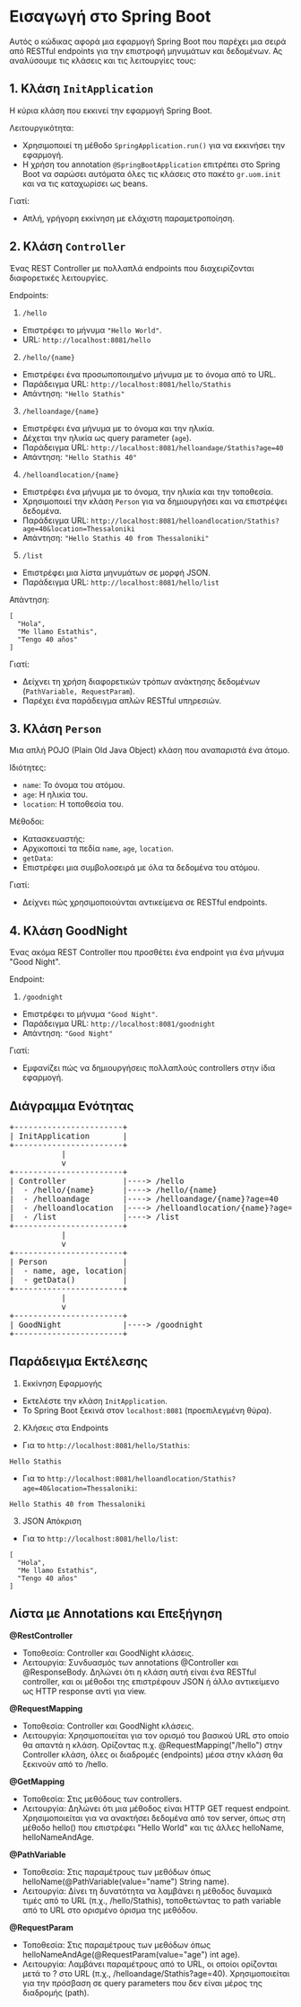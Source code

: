 # Εισαγωγή στο Spring Boot

Αυτός ο κώδικας αφορά μια εφαρμογή Spring Boot που παρέχει μια σειρά από RESTful endpoints για την επιστροφή μηνυμάτων και δεδομένων. Ας αναλύσουμε τις κλάσεις και τις λειτουργίες τους:

## 1. Κλάση `InitApplication`

Η κύρια κλάση που εκκινεί την εφαρμογή Spring Boot.

Λειτουργικότητα:
- Χρησιμοποιεί τη μέθοδο `SpringApplication.run()` για να εκκινήσει την εφαρμογή.   
- Η χρήση του annotation `@SpringBootApplication` επιτρέπει στο Spring Boot να σαρώσει αυτόματα όλες τις κλάσεις στο πακέτο `gr.uom.init` και να τις καταχωρίσει ως beans.

Γιατί:

- Απλή, γρήγορη εκκίνηση με ελάχιστη παραμετροποίηση.

## 2. Κλάση `Controller`

Ένας REST Controller με πολλαπλά endpoints που διαχειρίζονται διαφορετικές λειτουργίες.

Endpoints:
1. `/hello`

- Επιστρέφει το μήνυμα `"Hello World"`.
- URL: `http://localhost:8081/hello`

2. `/hello/{name}`

- Επιστρέφει ένα προσωποποιημένο μήνυμα με το όνομα από το URL.   
- Παράδειγμα URL: `http://localhost:8081/hello/Stathis`   
- Απάντηση: `"Hello Stathis"`   

3. `/helloandage/{name}`

- Επιστρέφει ένα μήνυμα με το όνομα και την ηλικία.   
- Δέχεται την ηλικία ως query parameter (`age`).   
- Παράδειγμα URL: `http://localhost:8081/helloandage/Stathis?age=40`   
- Απάντηση: `"Hello Stathis 40"`   

4. `/helloandlocation/{name}`

- Επιστρέφει ένα μήνυμα με το όνομα, την ηλικία και την τοποθεσία.   
- Χρησιμοποιεί την κλάση `Person` για να δημιουργήσει και να επιστρέψει δεδομένα.   
- Παράδειγμα URL: `http://localhost:8081/helloandlocation/Stathis?age=40&location=Thessaloniki`   
- Απάντηση: `"Hello Stathis 40 from Thessaloniki"`   

5. `/list`

- Επιστρέφει μια λίστα μηνυμάτων σε μορφή JSON.   
- Παράδειγμα URL: `http://localhost:8081/hello/list`   

Απάντηση:
```
[
  "Hola",
  "Me llamo Estathis",
  "Tengo 40 años"
]
```

Γιατί:

- Δείχνει τη χρήση διαφορετικών τρόπων ανάκτησης δεδομένων (`PathVariable, RequestParam`).   
- Παρέχει ένα παράδειγμα απλών RESTful υπηρεσιών.

## 3. Κλάση `Person`

Μια απλή POJO (Plain Old Java Object) κλάση που αναπαριστά ένα άτομο.

Ιδιότητες:
- `name`: Το όνομα του ατόμου.  
- `age`: Η ηλικία του.  
- `location`: Η τοποθεσία του.  

Μέθοδοι:
- Κατασκευαστής:
 - Αρχικοποιεί τα πεδία `name`, `age`, `location`.   
- `getData`:
 - Επιστρέφει μια συμβολοσειρά με όλα τα δεδομένα του ατόμου.   

Γιατί:

- Δείχνει πώς χρησιμοποιούνται αντικείμενα σε RESTful endpoints.

## 4. Κλάση GoodNight

Ένας ακόμα REST Controller που προσθέτει ένα endpoint για ένα μήνυμα "Good Night".

Endpoint:  
1. `/goodnight`   
 - Επιστρέφει το μήνυμα `"Good Night"`.   
 - Παράδειγμα URL: `http://localhost:8081/goodnight`
 - Απάντηση: `"Good Night"`

Γιατί:

- Εμφανίζει πώς να δημιουργήσεις πολλαπλούς controllers στην ίδια εφαρμογή.

## Διάγραμμα Ενότητας

<pre>
+-----------------------+
| InitApplication       |  
+-----------------------+
           |
           v
+-----------------------+
| Controller            |----> /hello
|  - /hello/{name}      |----> /hello/{name}
|  - /helloandage       |----> /helloandage/{name}?age=40
|  - /helloandlocation  |----> /helloandlocation/{name}?age=40&location=... 
|  - /list              |----> /list
+-----------------------+
           |
           v
+-----------------------+
| Person                |
|  - name, age, location|
|  - getData()          |
+-----------------------+
           |
           v
+-----------------------+
| GoodNight             |----> /goodnight
+-----------------------+
</pre>


## Παράδειγμα Εκτέλεσης

1. Εκκίνηση Εφαρμογής

 - Εκτελέστε την κλάση `InitApplication`.   
 - Το Spring Boot ξεκινά στον `localhost:8081` (προεπιλεγμένη θύρα).   
 
2. Κλήσεις στα Endpoints

 - Για το `http://localhost:8081/hello/Stathis`:   

```
Hello Stathis
```

 - Για το `http://localhost:8081/helloandlocation/Stathis?age=40&location=Thessaloniki`:  

```
Hello Stathis 40 from Thessaloniki
```

3. JSON Απόκριση

 - Για το `http://localhost:8081/hello/list`:
 
```
[
  "Hola",
  "Me llamo Estathis",
  "Tengo 40 años"
]
```

## Λίστα με Annotations και Επεξήγηση

**@RestController**
- Τοποθεσία: Controller και GoodNight κλάσεις.   
- Λειτουργία: Συνδυασμός των annotations @Controller και @ResponseBody. Δηλώνει ότι η κλάση αυτή είναι ένα RESTful controller, και οι μέθοδοι της επιστρέφουν JSON ή άλλο αντικείμενο ως HTTP response αντί για view.   

**@RequestMapping**
- Τοποθεσία: Controller και GoodNight κλάσεις.   
- Λειτουργία: Χρησιμοποιείται για τον ορισμό του βασικού URL στο οποίο θα απαντά η κλάση. Ορίζοντας π.χ. @RequestMapping("/hello") στην Controller κλάση, όλες οι διαδρομές (endpoints) μέσα στην κλάση θα ξεκινούν από το /hello.  

**@GetMapping**
- Τοποθεσία: Στις μεθόδους των controllers.  
- Λειτουργία: Δηλώνει ότι μια μέθοδος είναι HTTP GET request endpoint. Χρησιμοποιείται για να ανακτήσει δεδομένα από τον server, όπως στη μέθοδο hello() που επιστρέφει "Hello World" και τις άλλες helloName, helloNameAndAge.  

**@PathVariable**
- Τοποθεσία: Στις παραμέτρους των μεθόδων όπως helloName(@PathVariable(value="name") String name).  
- Λειτουργία: Δίνει τη δυνατότητα να λαμβάνει η μέθοδος δυναμικά τιμές από το URL (π.χ., /hello/Stathis), τοποθετώντας το path variable από το URL στο ορισμένο όρισμα της μεθόδου.  

**@RequestParam**
- Τοποθεσία: Στις παραμέτρους των μεθόδων όπως helloNameAndAge(@RequestParam(value="age") int age).  
- Λειτουργία: Λαμβάνει παραμέτρους από το URL, οι οποίοι ορίζονται μετά το ? στο URL (π.χ., /helloandage/Stathis?age=40). Χρησιμοποιείται για την πρόσβαση σε query parameters που δεν είναι μέρος της διαδρομής (path).  







